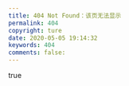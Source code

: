 ```yaml
---
title: 404 Not Found：该页无法显示
permalink: 404
copyright: ture
date: 2020-05-05 19:14:32
keywords: 404
comments: false:
---
```

<!DOCTYPE html>
<html>
    <head>
         <meta charset="UTF-8" />
         <title>404</title>                                                                                                                                        
    </head>
    <body>
         <script type="text/javascript" src="//qzonestyle.gtimg.cn/qzone/hybrid/app/404/search_children.js" homePageName="返回首页" homePageUrl="https://www.xeubaonline.com"></script>
true</body>
</html>